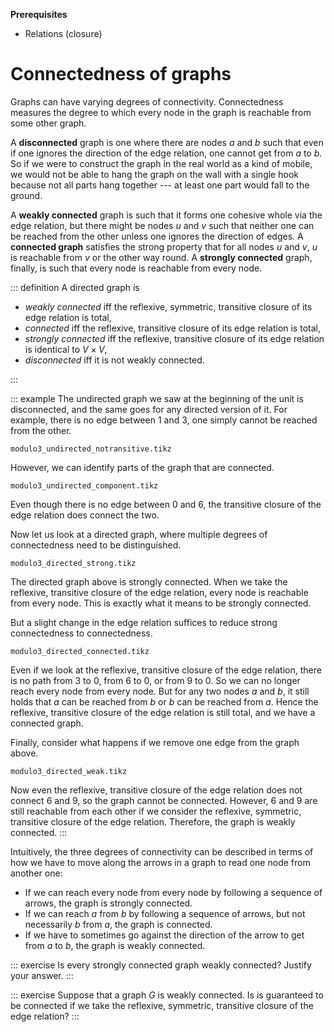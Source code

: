 **Prerequisites**

- Relations (closure)

# Connectedness of graphs

Graphs can have varying degrees of connectivity.
Connectedness measures the degree to which every node in the graph is reachable from some other graph.

A **disconnected** graph is one where there are nodes $a$ and $b$ such that even if one ignores the direction of the edge relation, one cannot get from $a$ to $b$.
So if we were to construct the graph in the real world as a kind of mobile, we would not be able to hang the graph on the wall with a single hook because not all parts hang together --- at least one part would fall to the ground.

A **weakly connected** graph is such that it forms one cohesive whole via the edge relation, but there might be nodes $u$ and $v$ such that neither one can be reached from the other unless one ignores the direction of edges.
A **connected graph** satisfies the strong property that for all nodes $u$ and $v$, $u$ is reachable from $v$ or the other way round.
A **strongly connected** graph, finally, is such that every node is reachable from every node.

::: definition
A directed graph is

- *weakly connected* iff the reflexive, symmetric, transitive closure of its edge relation is total,
- *connected* iff the reflexive, transitive closure of its edge relation is total,
- *strongly connected* iff the reflexive, transitive closure of its edge relation is identical to $V \times V$,
- *disconnected* iff it is not weakly connected.

:::

::: example
The undirected graph we saw at the beginning of the unit is disconnected, and the same goes for any directed version of it.
For example, there is no edge between $1$ and $3$, one simply cannot be reached from the other.

~~~ {.include-tikz size=big}
modulo3_undirected_notransitive.tikz
~~~

However, we can identify parts of the graph that are connected.

~~~ {.include-tikz size=small}
modulo3_undirected_component.tikz
~~~

Even though there is no edge between $0$ and $6$, the transitive closure of the edge relation does connect the two.

Now let us look at a directed graph, where multiple degrees of connectedness need to be distinguished.

~~~ {.include-tikz size=small}
modulo3_directed_strong.tikz
~~~

The directed graph above is strongly connected.
When we take the reflexive, transitive closure of the edge relation, every node is reachable from every node.
This is exactly what it means to be strongly connected.

But a slight change in the edge relation suffices to reduce strong connectedness to connectedness.

~~~ {.include-tikz size=small}
modulo3_directed_connected.tikz
~~~

Even if we look at the reflexive, transitive closure of the edge relation, there is no path from $3$ to $0$, from $6$ to $0$, or from $9$ to $0$.
So we can no longer reach every node from every node.
But for any two nodes $a$ and $b$, it still holds that $a$ can be reached from $b$ or $b$ can be reached from $a$.
Hence the reflexive, transitive closure of the edge relation is still total, and we have a connected graph.

Finally, consider what happens if we remove one edge from the graph above.

~~~ {.include-tikz size=small}
modulo3_directed_weak.tikz
~~~

Now even the reflexive, transitive closure of the edge relation does not connect $6$ and $9$, so the graph cannot be connected.
However, $6$ and $9$ are still reachable from each other if we consider the reflexive, symmetric, transitive closure of the edge relation.
Therefore, the graph is weakly connected.
:::

Intuitively, the three degrees of connectivity can be described in terms of how we have to move along the arrows in a graph to read one node from another one:

- If we can reach every node from every node by following a sequence of arrows, the graph is strongly connected.
- If we can reach $a$ from $b$ by following a sequence of arrows, but not necessarily $b$ from $a$, the graph is connected.
- If we have to sometimes go against the direction of the arrow to get from $a$ to $b$, the graph is weakly connected.

::: exercise
Is every strongly connected graph weakly connected?
Justify your answer.
:::

::: exercise
Suppose that a graph $G$ is weakly connected.
Is is guaranteed to be connected if we take the reflexive, symmetric, transitive closure of the edge relation?
:::
